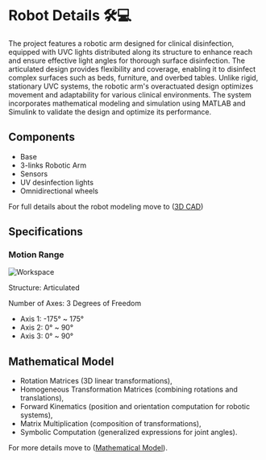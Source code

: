 # Robot Details 🛠️💻
The project features a robotic arm designed for clinical disinfection, equipped with UVC lights distributed along its structure to enhance reach and ensure effective light angles for thorough surface disinfection. The articulated design provides flexibility and coverage, enabling it to disinfect complex surfaces such as beds, furniture, and overbed tables. Unlike rigid, stationary UVC systems, the robotic arm's overactuated design optimizes movement and adaptability for various clinical environments. The system incorporates mathematical modeling and simulation using MATLAB and Simulink to validate the design and optimize its performance.
## Components 
- Base
- 3-links Robotic Arm
- Sensors
- UV desinfection lights
- Omnidirectional wheels
  
For full details about the robot modeling move to ([3D CAD](3D%20Model))

## Specifications
### Motion Range
![Workspace](https://github.com/user-attachments/assets/a8588d32-cc9e-43bf-b552-9e29250ee9b9)

Structure: Articulated

Number of Axes: 3 Degrees of Freedom
- Axis 1: -175° ~ 175°
- Axis 2: 0° ~ 90°
- Axis 3: 0° ~ 90°
## Mathematical Model
- Rotation Matrices (3D linear transformations),
- Homogeneous Transformation Matrices (combining rotations and translations),
- Forward Kinematics (position and orientation computation for robotic systems),
- Matrix Multiplication (composition of transformations),
- Symbolic Computation (generalized expressions for joint angles).

For more details move to ([Mathematical Model](Mathematical%20Model)).
